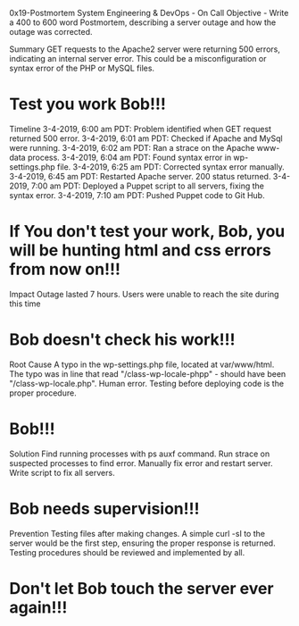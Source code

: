 0x19-Postmortem
System Engineering & DevOps - On Call
Objective -  Write a 400 to 600 word Postmortem, describing a server outage and how the outage was corrected. 

Summary
GET requests to the Apache2 server were returning 500 errors, indicating an internal server error. This could be a misconfiguration or syntax error of the PHP or MySQL files.
# Test you work Bob!!!

Timeline
3-4-2019, 6:00 am PDT: Problem identified when GET request returned 500 error.
3-4-2019, 6:01 am PDT: Checked if Apache and MySql were running.
3-4-2019, 6:02 am PDT: Ran a strace on the Apache www-data process.
3-4-2019, 6:04 am PDT: Found syntax error in wp-settings.php file.
3-4-2019, 6:25 am PDT: Corrected syntax error manually.
3-4-2019, 6:45 am PDT: Restarted Apache server. 200 status returned.
3-4-2019, 7:00 am PDT: Deployed a Puppet script to all servers, fixing the syntax error.
3-4-2019, 7:10 am PDT: Pushed Puppet code to Git Hub.
# If You don't test your work, Bob, you will be hunting html and css errors from now on!!!
Impact 
Outage lasted 7 hours. Users were unable to reach the site during this time
# Bob doesn't check his work!!!

Root Cause
A typo in the wp-settings.php file, located at var/www/html. The typo was in line that read "/class-wp-locale-phpp" -  should have been "/class-wp-locale.php". Human error. Testing before deploying code is the proper procedure.
# Bob!!!

Solution
Find running processes with ps auxf command. Run strace on suspected processes to find error. Manually fix error and restart server. Write script to fix all servers.
# Bob needs supervision!!!
Prevention
Testing files after making changes. A simple curl -sI to the server would be the first step, ensuring the proper response is returned. Testing procedures should be reviewed and implemented by all.
# Don't let Bob touch the server ever again!!!